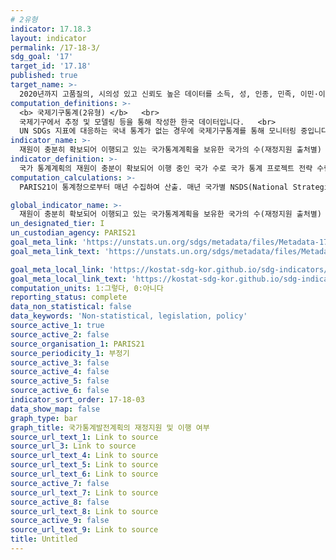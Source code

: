 ```yaml
---
# 2유형
indicator: 17.18.3
layout: indicator
permalink: /17-18-3/
sdg_goal: '17'
target_id: '17.18'
published: true
target_name: >-
  2020년까지 고품질의, 시의성 있고 신뢰도 높은 데이터를 소득, 성, 인종, 민족, 이민·이주신분, 장애상태, 지리적 위치, 기타 국가별 상황에 맞는 특성별로 세분화하여 제공할 수 있도록 개도국의 역량 구축 지원 강화
computation_definitions: >-
  <b> 국제기구통계(2유형) </b>   <br>
  국제기구에서 추정 및 모델링 등을 통해 작성한 한국 데이터입니다.   <br>
  UN SDGs 지표에 대응하는 국내 통계가 없는 경우에 국제기구통계를 통해 모니터링 중입니다. 
indicator_name: >-
  재원이 충분히 확보되어 이행되고 있는 국가통계계획을 보유한 국가의 수(재정지원 출처별)
indicator_definition: >-
  국가 통계계획의 재원이 충분이 확보되어 이행 중인 국가 수로 국가 통계 프로젝트 전략 수립, 이행 또는 올해 안에 전략 채택을 기다리는 국가 포함
computation_calculations: >-
  PARIS21이 통계청으로부터 매년 수집하여 산출. 매년 국가별 NSDS(National Strategies for the Development of Statistics) 관련 기관과 이메일을 통해 수집 

global_indicator_name: >-
  재원이 충분히 확보되어 이행되고 있는 국가통계계획을 보유한 국가의 수(재정지원 출처별)
un_designated_tier: I
un_custodian_agency: PARIS21
goal_meta_link: 'https://unstats.un.org/sdgs/metadata/files/Metadata-17-18-03.pdf'
goal_meta_link_text: 'https://unstats.un.org/sdgs/metadata/files/Metadata-17-18-03.pdf'

goal_meta_local_link: 'https://kostat-sdg-kor.github.io/sdg-indicators/public/data/Metadata-17-18-03_KOR.pdf'
goal_meta_local_link_text: 'https://kostat-sdg-kor.github.io/sdg-indicators/public/data/Metadata-17-18-03_KOR.pdf'
computation_units: 1:그렇다, 0:아니다
reporting_status: complete
data_non_statistical: false
data_keywords: 'Non-statistical, legislation, policy'
source_active_1: true
source_active_2: false
source_organisation_1: PARIS21
source_periodicity_1: 부정기
source_active_3: false
source_active_4: false
source_active_5: false
source_active_6: false
indicator_sort_order: 17-18-03
data_show_map: false
graph_type: bar
graph_title: 국가통계발전계획의 재정지원 및 이행 여부
source_url_text_1: Link to source
source_url_3: Link to source
source_url_text_4: Link to source
source_url_text_5: Link to source
source_url_text_6: Link to source
source_active_7: false
source_url_text_7: Link to source
source_active_8: false
source_url_text_8: Link to source
source_active_9: false
source_url_text_9: Link to source
title: Untitled
---
```

